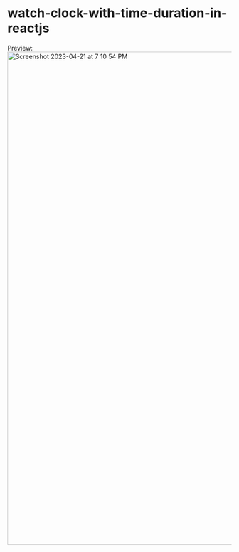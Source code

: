 # watch-clock-with-time-duration-in-reactjs

Preview:
<img width="1106" alt="Screenshot 2023-04-21 at 7 10 54 PM" src="https://user-images.githubusercontent.com/75216351/233650918-a8c3c4bc-078b-4a1d-9035-f2d820deda09.png">
